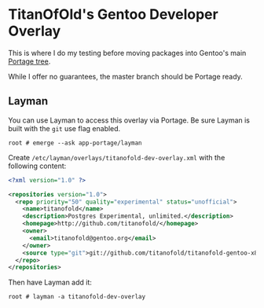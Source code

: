 TitanOfOld's Gentoo Developer Overlay
=====================================

This is where I do my testing before moving packages into Gentoo's main
[Portage tree](http://sources.gentoo.org/cgi-bin/viewvc.cgi/gentoo-x86/).

While I offer no guarantees, the master branch should be Portage ready.

Layman
------

You can use Layman to access this overlay via Portage. Be sure Layman
is built with the `git` use flag enabled.

```
root # emerge --ask app-portage/layman
```

Create `/etc/layman/overlays/titanofold-dev-overlay.xml` with the following content:

```xml
<?xml version="1.0" ?>

<repositories version="1.0">
  <repo priority="50" quality="experimental" status="unofficial">
    <name>titanofold</name>
    <description>Postgres Experimental, unlimited.</description>
    <homepage>http://github.com/titanofold/</homepage>
    <owner>
      <email>titanofold@gentoo.org</email>
    </owner>
    <source type="git">git://github.com/titanofold/titanofold-gentoo-x86.git</source>
  </repo>
</repositories>
```

Then have Layman add it:

```
root # layman -a titanofold-dev-overlay
```
